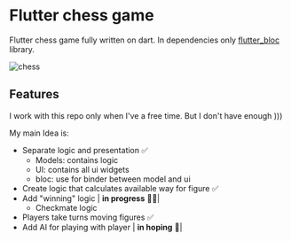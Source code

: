 # Flutter chess game

Flutter chess game fully written on dart. In dependencies only [flutter_bloc](https://pub.dev/packages/flutter_bloc) library.

![chess](https://user-images.githubusercontent.com/19287188/172387937-5b248aad-498c-4f8a-a1af-05abdc04499a.gif)

## Features

I work with this repo only when I've a free time. But I don't have enough )))

My main Idea is:

- Separate logic and presentation ✅
  - Models: contains logic
  - UI: contains all ui widgets
  - bloc: use for binder between model and ui  
- Create logic that calculates available way for figure ✅
- Add "winning" logic | <b>in progress</b> 👨‍💻|
  - Сheckmate logic
- Players take turns moving figures ✅
- Add AI for playing with player | <b>in hoping</b> 🤖|
